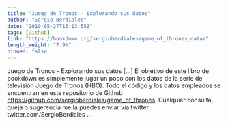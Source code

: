 ```yaml
---
title: "Juego de Tronos - Explorando sus datos"
author: "Sergio Berdiales"
date: "2019-05-27T13:13:55Z"
tags: [Github]
link: "https://bookdown.org/sergioberdiales/game_of_thrones_data/"
length_weight: "7.9%"
pinned: false
---
```


Juego de Tronos - Explorando sus datos [...] El objetivo de este libro de bookdown es simplemente jugar un poco con los datos de la serie de televisión Juego de Tronos (HBO).
Todo el código y los datos empleados se encuentran en este repositorio de Github https://github.com/sergioberdiales/game_of_thrones. Cualquier consulta, queja o sugerencia me la puedes enviar vía twitter twitter.com/SergioBerdiales ...
